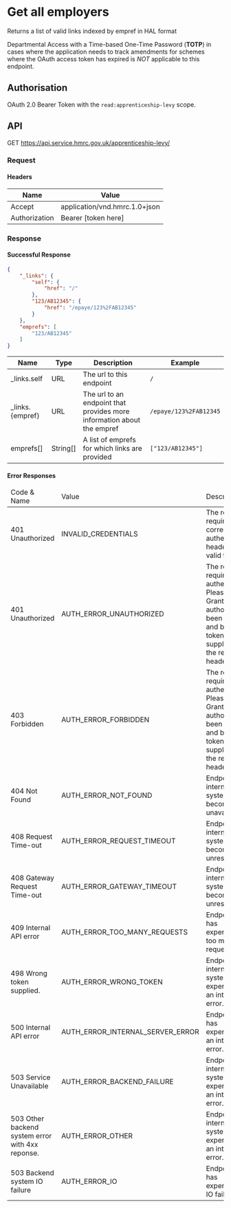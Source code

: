 # Get all employers
Returns a list of valid links indexed by empref in HAL format

Departmental Access with a Time-based One-Time Password (**TOTP**) in cases where the application needs to track amendments for schemes where the OAuth access token has expired is *NOT* applicable to this endpoint.

## Authorisation
OAuth 2.0 Bearer Token with the `read:apprenticeship-levy` scope.

## API
GET https://api.service.hmrc.gov.uk/apprenticeship-levy/

### Request
#### Headers
| Name | Value |
| --- | --- |
|Accept|application/vnd.hmrc.1.0+json|
|Authorization|Bearer [token here]|

### Response


#### Successful Response

```json
{
    "_links": {
        "self": {
            "href": "/"
        },
        "123/AB12345": {
            "href": "/epaye/123%2FAB12345"
        }
    },
    "emprefs": [
        "123/AB12345"
    ]
}
```

| Name | Type | Description | Example |
| ---  | ---  | ---         | ---     |
|_links.self|URL|The url to this endpoint|`/`|
|_links.{empref}|URL|The url to an endpoint that provides more information about the empref|`/epaye/123%2FAB12345`|
|emprefs[]|String[]|A list of emprefs for which links are provided|`["123/AB12345"]`|


#### Error Responses
<table>
  <thead>
    <tr>
      <td>Code &amp; Name</td>
      <td>Value</td>
      <td>Description</td>
      <td>Example</td>
    </tr>
  </thead>
  <tbody>
<tr><td>401 Unauthorized</td>
    <td>INVALID_CREDENTIALS</td>
    <td>The request requires correct authentication headers with valid token.</td>
    <td><code>{
  "code": "INVALID_CREDENTIALS",
  "message": "Invalid Authentication information provided"
}</code></td></tr><tr><td>401 Unauthorized</td>
    <td>AUTH_ERROR_UNAUTHORIZED</td>
    <td>The request requires user authentication. Please ensure Grant authority has been given and bearer token is supplied with the request headers.</td>
    <td><code>{
  "code": "AUTH_ERROR_UNAUTHORIZED",
  "message": "Auth unauthorised error"
}</code></td></tr><tr><td>403 Forbidden</td>
    <td>AUTH_ERROR_FORBIDDEN</td>
    <td>The request requires user authentication. Please ensure Grant authority has been given and bearer token is supplied with the request headers.</td>
    <td><code>{
  "code": "AUTH_ERROR_FORBIDDEN",
  "message": "Auth forbidden error"
}</code></td></tr><tr><td>404 Not Found</td>
    <td>AUTH_ERROR_NOT_FOUND</td>
    <td>Endpoint or internal system has become unavailable.</td>
    <td><code>{
  "code": "AUTH_ERROR_NOT_FOUND",
  "message": "Auth endpoint not found"
}</code></td></tr><tr><td>408 Request Time-out</td>
    <td>AUTH_ERROR_REQUEST_TIMEOUT</td>
    <td>Endpoint or internal system has become unresponsive.</td>
    <td><code>{
  "code": "AUTH_ERROR_REQUEST_TIMEOUT",
  "message": "Auth not responding error"
}</code></td></tr><tr><td>408 Gateway Request Time-out</td>
    <td>AUTH_ERROR_GATEWAY_TIMEOUT</td>
    <td>Endpoint or internal system has become unresponsive.</td>
    <td><code>{
  "code": "AUTH_ERROR_GATEWAY_TIMEOUT",
  "message": "Auth not responding error"
}</code></td></tr><tr><td>409 Internal API error</td>
    <td>AUTH_ERROR_TOO_MANY_REQUESTS</td>
    <td>Endpoint API has experienced too many requests.</td>
    <td><code>{
  "code": "AUTH_ERROR_TOO_MANY_REQUESTS",
  "message": "Auth too many requests"
}</code></td></tr><tr><td>498 Wrong token supplied.</td>
    <td>AUTH_ERROR_WRONG_TOKEN</td>
    <td>Endpoint or internal system has experienced an internal error.</td>
    <td><code>{
  "code": "AUTH_ERROR_WRONG_TOKEN",
  "message": "Auth unauthorised error: OAUTH 2 User Token Required not TOTP"
}</code></td></tr><tr><td>500 Internal API error</td>
    <td>AUTH_ERROR_INTERNAL_SERVER_ERROR</td>
    <td>Endpoint API has experienced an internal error.</td>
    <td><code>{
  "code": "AUTH_ERROR_INTERNAL_SERVER_ERROR",
  "message": "API or Auth internal server error: ...."
}</code></td></tr><tr><td>503 Service Unavailable</td>
    <td>AUTH_ERROR_BACKEND_FAILURE</td>
    <td>Endpoint or internal system has experienced an internal error.</td>
    <td><code>{
  "code": "AUTH_ERROR_BACKEND_FAILURE",
  "message": "Auth 5xx error"
}</code></td></tr><tr><td>503 Other backend system error with 4xx reponse.</td>
    <td>AUTH_ERROR_OTHER</td>
    <td>Endpoint or internal system has experienced an internal error.</td>
    <td><code>{
  "code": "AUTH_ERROR_OTHER",
  "message": "Auth 5xx error"
}</code></td></tr><tr><td>503 Backend system IO failure</td>
    <td>AUTH_ERROR_IO</td>
    <td>Endpoint API has experienced IO failure</td>
    <td><code>{
  "code": "AUTH_ERROR_IO",
  "message": "Auth connection error"
}</code></td></tr></table>